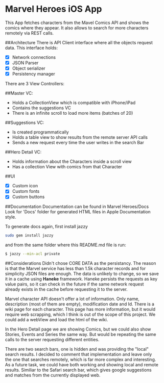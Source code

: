 # Marvel Heroes iOS App
This App fetches characters from the Mavel Comics API and shows the comics where they appear.
It also allows to search for more characters remotely via REST calls.


##Architecture
There is API Client interface where all the objects request data. 
This interface holds:

- [x] Network connections
- [x] JSON Parser
- [x] Object serializer
- [x] Persistency manager

There are 3 View Controllers:

##Master VC:
- Holds a CollectionView which is compatible with iPhone/iPad
- Contains the suggestions VC
- There is an infinite scroll to load more items (batches of 20)

##Suggestions VC:
- Is created programmatically
- Holds a table view to show results from the remote server API calls
- Sends a new request every time the user writes in the search Bar

##Hero Detail VC:
- Holds information about the Characters inside a scroll view
- Has a collection View with comics from that Character

##UI
- [x] Custom icon
- [x] Custom fonts
- [x] Custom buttons

##Documentation
Documentation can be found in Marvel Heroes/Docs
Look for 'Docs' folder for generated HTML files in Apple Documentation style.

To generate docs again, first install jazzy

```bash
sudo gem install jazzy 
```

and from the same folder where this README.md file is run:

```bash
$ jazzy --min-acl private 
```


##Considerations
Didn't chose CORE DATA as the persistancy. The reason is that the Marvel service has less than 1.5k character records and 
for simplicity JSON files are enough. The data is unlikely to change, so we save it in a cache using **Haneke** framework. Haneke persists the requests as key value pairs, so it can check in the future if the same network request already exists in the cache before requesting it to the server.

Marvel character API doesn't offer a lot of information. Only name, description (most of them are empty), modification date and Id. 
There is a wiki page for each character. This page has more information, but it would require web scrapping, which I think is out of the scope of this project. We could add a webView and load the html of the wiki.

In the Hero Detail page we are showing Comics, but we could also show Stories, Events and Series the same way. But would be repeating the same calls to the server requesting different entities.

There are two search bars, one is hidden and was providing the "local" search results. I decided to comment that implementation and leave only the one that searches remotely, which is far more complex and interesting. As a future task, we could have both working and showing local and remote results. Similiar to the Safari search bar, which gives google suggestions and matches from the currently displayed web.




